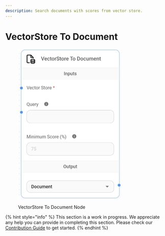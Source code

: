 ```yaml
---
description: Search documents with scores from vector store.
---
```


# VectorStore To Document

<figure><img src="../../../.gitbook/assets/image--106-.png" alt="" width="324"><figcaption><p>VectorStore To Document Node</p></figcaption></figure>

{% hint style="info" %}
This section is a work in progress. We appreciate any help you can provide in completing this section. Please check our [Contribution Guide](../../../contributing/) to get started.
{% endhint %}
